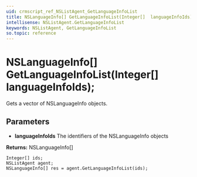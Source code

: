 ```yaml
---
uid: crmscript_ref_NSListAgent_GetLanguageInfoList
title: NSLanguageInfo[] GetLanguageInfoList(Integer[]  languageInfoIds);
intellisense: NSListAgent.GetLanguageInfoList
keywords: NSListAgent, GetLanguageInfoList
so.topic: reference
---
```


# NSLanguageInfo[] GetLanguageInfoList(Integer[]  languageInfoIds);

Gets a vector of NSLanguageInfo objects.

## Parameters

* **languageInfoIds** The identifiers of the NSLanguageInfo objects

**Returns:** NSLanguageInfo[]

```crmscript
Integer[] ids;
NSListAgent agent;
NSLanguageInfo[] res = agent.GetLanguageInfoList(ids);
```

